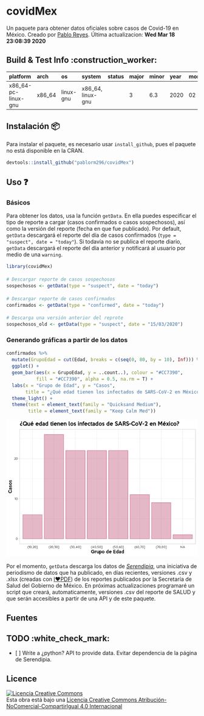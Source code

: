 covidMex
================

Un paquete para obtener datos oficiales sobre casos de Covid-19 en
México. Creado por [Pablo Reyes](https://twitter.com/pablorm296).
Última actualizacion: **Wed Mar 18 23:08:39
2020**

## Build & Test Info :construction\_worker:

| platform             | arch    | os        | system             | status | major | minor | year | month | day | svn.rev | language | version.string               | nickname             |
| :------------------- | :------ | :-------- | :----------------- | :----- | :---- | :---- | :--- | :---- | :-- | :------ | :------- | :--------------------------- | :------------------- |
| x86\_64-pc-linux-gnu | x86\_64 | linux-gnu | x86\_64, linux-gnu |        | 3     | 6.3   | 2020 | 02    | 29  | 77875   | R        | R version 3.6.3 (2020-02-29) | Holding the Windsock |

## Instalación :package:

Para instalar el paquete, es necesario usar `install_github`, pues el
paquete no está disponible en la CRAN.

``` r
devtools::install_github("pablorm296/covidMex")
```

## Uso :question:

### Básicos

Para obtener los datos, usa la función `getData`. En ella puedes
especificar el tipo de reporte a cargar (casos confirmados o casos
sospechosos), así como la versión del reporte (fecha en que fue
publicado). Por default, `getData` descargará el reporte del día de
casos confirmados (`type = "suspect", date = "today"`). Si todavía no se
publica el reporte diario, `getData` descargará el reporte del día
anterior y notificará al usuario por medio de una `warning`.

``` r
library(covidMex)

# Descargar reporte de casos sospechosos
sospechosos <- getData(type = "suspect", date = "today")

# Descargar reporte de casos confirmados
confirmados <- getData(type = "confirmed", date = "today")

# Descarga una versión anterior del reprote
sospechosos_old <- getData(type = "suspect", date = "15/03/2020")
```

### Generando gráficas a partir de los datos

``` r
confirmados %>%
  mutate(GrupoEdad = cut(Edad, breaks = c(seq(0, 80, by = 10), Inf))) %>%
  ggplot() +
  geom_bar(aes(x = GrupoEdad, y = ..count..), colour = "#CC7390", 
           fill = "#CC7390", alpha = 0.5, na.rm = T) +
  labs(x = "Grupo de Edad", y = "Casos",
       title = "¿Qué edad tienen los infectados de SARS-CoV-2 en México?") +
  theme_light() + 
  theme(text = element_text(family = "Quicksand Medium"),
        title = element_text(family = "Keep Calm Med"))
```

![](README_files/figure-gfm/unnamed-chunk-4-1.png)<!-- -->

Por el momento, `getData` descarga los datos de
*[Serendipia](https://serendipia.digital/2020/03/datos-abiertos-sobre-casos-de-coronavirus-covid-19-en-mexico/)*,
una iniciativa de periodismo de datos que ha publicado, en días
recientes, versiones .csv y .xlsx (creadas con
[I:heart:PDF](https://www.ilovepdf.com/es)) de los reportes publicados
por la Secretaría de Salud del Gobierno de México. En próximas
actualizaciones programaré un script que creará, automaticamente,
versiones .csv del reporte de SALUD y que serán accesibles a partir de
una API y de este paquete.

## Fuentes

## TODO :white\_check\_mark:

  - \[ \] Write a ¿python? API to provide data. Evitar dependencia de la
    página de
Serendipia.

## Licence

<a rel="license" href="http://creativecommons.org/licenses/by-nc-sa/4.0/"><img alt="Licencia Creative Commons" style="border-width:0" src="https://i.creativecommons.org/l/by-nc-sa/4.0/88x31.png" /></a><br />Esta
obra está bajo una
<a rel="license" href="http://creativecommons.org/licenses/by-nc-sa/4.0/">Licencia
Creative Commons Atribución-NoComercial-CompartirIgual 4.0
Internacional</a>
